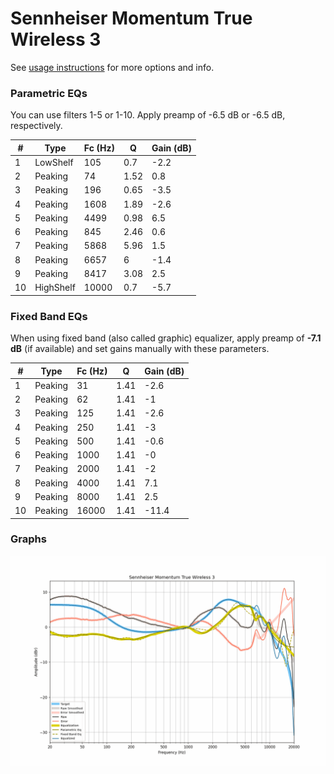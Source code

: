 # Sennheiser Momentum True Wireless 3
See [usage instructions](https://github.com/jaakkopasanen/AutoEq#usage) for more options and info.

### Parametric EQs
You can use filters 1-5 or 1-10. Apply preamp of -6.5 dB or -6.5 dB, respectively.

|   # | Type      |   Fc (Hz) |    Q |   Gain (dB) |
|-----|-----------|-----------|------|-------------|
|   1 | LowShelf  |       105 | 0.7  |        -2.2 |
|   2 | Peaking   |        74 | 1.52 |         0.8 |
|   3 | Peaking   |       196 | 0.65 |        -3.5 |
|   4 | Peaking   |      1608 | 1.89 |        -2.6 |
|   5 | Peaking   |      4499 | 0.98 |         6.5 |
|   6 | Peaking   |       845 | 2.46 |         0.6 |
|   7 | Peaking   |      5868 | 5.96 |         1.5 |
|   8 | Peaking   |      6657 | 6    |        -1.4 |
|   9 | Peaking   |      8417 | 3.08 |         2.5 |
|  10 | HighShelf |     10000 | 0.7  |        -5.7 |

### Fixed Band EQs
When using fixed band (also called graphic) equalizer, apply preamp of **-7.1 dB** (if available) and set gains manually with these parameters.

|   # | Type    |   Fc (Hz) |    Q |   Gain (dB) |
|-----|---------|-----------|------|-------------|
|   1 | Peaking |        31 | 1.41 |        -2.6 |
|   2 | Peaking |        62 | 1.41 |        -1   |
|   3 | Peaking |       125 | 1.41 |        -2.6 |
|   4 | Peaking |       250 | 1.41 |        -3   |
|   5 | Peaking |       500 | 1.41 |        -0.6 |
|   6 | Peaking |      1000 | 1.41 |        -0   |
|   7 | Peaking |      2000 | 1.41 |        -2   |
|   8 | Peaking |      4000 | 1.41 |         7.1 |
|   9 | Peaking |      8000 | 1.41 |         2.5 |
|  10 | Peaking |     16000 | 1.41 |       -11.4 |

### Graphs
![](./Sennheiser%20Momentum%20True%20Wireless%203.png)
